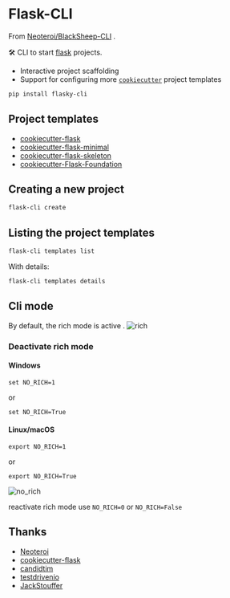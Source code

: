 # Flask-CLI

From [Neoteroi/BlackSheep-CLI](https://github.com/Neoteroi/BlackSheep-CLI) .

🛠️ CLI to start [flask](https://github.com/pallets/flask) projects.

- Interactive project scaffolding
- Support for configuring more [`cookiecutter`](https://github.com/cookiecutter/cookiecutter) project templates

```bash
pip install flasky-cli
```

## Project templates

- [cookiecutter-flask](https://github.com/cookiecutter-flask/cookiecutter-flask)
- [cookiecutter-flask-minimal](https://github.com/candidtim/cookiecutter-flask-minimal)
- [cookiecutter-flask-skeleton](https://github.com/testdrivenio/cookiecutter-flask-skeleton)
- [cookiecutter-Flask-Foundation](https://github.com/JackStouffer/cookiecutter-Flask-Foundation)

## Creating a new project

```bash
flask-cli create
```

## Listing the project templates

```bash
flask-cli templates list
```

With details:

```bash
flask-cli templates details
```

## Cli mode
By default, the rich mode is active .
![rich](static/cli_rich_mode.png)
### Deactivate rich mode
#### Windows
```commandline
set NO_RICH=1
```
or
```commandline
set NO_RICH=True
```

#### Linux/macOS
```commandline
export NO_RICH=1
```
or
```commandline
export NO_RICH=True
```

![no_rich](static/no_rich_mode.png)

reactivate rich mode use `NO_RICH=0` or `NO_RICH=False`    


## Thanks

- [Neoteroi](https://github.com/Neoteroi)
- [cookiecutter-flask](https://github.com/cookiecutter-flask)
- [candidtim](https://github.com/candidtim)
- [testdrivenio](https://github.com/testdrivenio)
- [JackStouffer](https://github.com/JackStouffer)